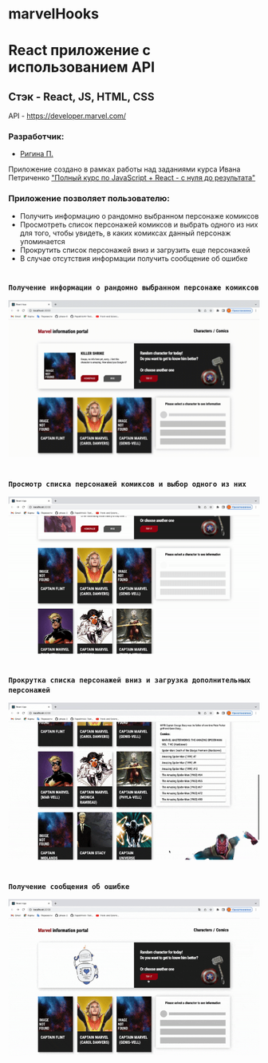 # marvelHooks
# React приложение с использованием API 
## Стэк - React, JS, HTML, CSS
API - https://developer.marvel.com/
### Разработчик:
- [Ригина П.]

Приложение создано в рамках работы над заданиями курса Ивана Петриченко ["Полный курс по JavaScript + React - с нуля до результата"]

### Приложение позволяет пользователю:
- Получить информацию о рандомно выбранном персонаже комиксов 
- Просмотреть список персонажей комиксов и выбрать одного из них для того, чтобы увидеть, в каких комиксах данный персонаж упоминается
- Прокрутить список персонажей вниз и загрузить еще персонажей
- В случае отсутствия информации получить сообщение об ошибке
#
### `Получение информации о рандомно выбранном персонаже комиксов`

![randomCharacter](gifs/randomChar.gif)
#
### `Просмотр списка персонажей комиксов и выбор одного из них`

![chaInformation](gifs/charInfo.gif)
#
### `Прокрутка списка персонажей вниз и загрузка дополнительных персонажей`
 
![loadMore](gifs/loadMore.gif)
#
### `Получение сообщения об ошибке`
 
![errorMessage](gifs/errorMessage.gif)



[Ригина П.]: https://github.com/riginapapakhina
["Полный курс по JavaScript + React - с нуля до результата"]: https://www.udemy.com/course/javascript_full/
